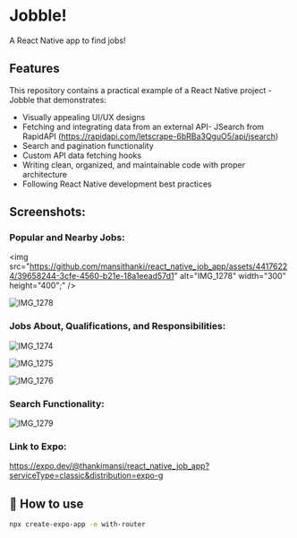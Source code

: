 # Jobble!
A React Native app to find jobs!

## Features

This repository contains a practical example of a React Native project - Jobble that demonstrates:

- Visually appealing UI/UX designs
- Fetching and integrating data from an external API- JSearch from RapidAPI (https://rapidapi.com/letscrape-6bRBa3QguO5/api/jsearch)
- Search and pagination functionality
- Custom API data fetching hooks
- Writing clean, organized, and maintainable code with proper architecture
- Following React Native development best practices

## Screenshots:

### Popular and Nearby Jobs:
<img src="https://github.com/mansithanki/react_native_job_app/assets/44176224/39658244-3cfe-4560-b21e-18a1eead57d1" alt="IMG_1278" width="300" height="400";" />

![IMG_1278](https://github.com/mansithanki/react_native_job_app/assets/44176224/39658244-3cfe-4560-b21e-18a1eead57d1)

### Jobs About, Qualifications, and Responsibilities:
![IMG_1274](https://github.com/mansithanki/react_native_job_app/assets/44176224/9228ce83-e813-4c58-ae02-3508edb1dd80)

![IMG_1275](https://github.com/mansithanki/react_native_job_app/assets/44176224/d9105e0a-0e75-4649-b1f4-49907af7687d)

![IMG_1276](https://github.com/mansithanki/react_native_job_app/assets/44176224/0deef39d-d4ab-40c1-a0f4-6e705fb745ba)


### Search Functionality:
![IMG_1279](https://github.com/mansithanki/react_native_job_app/assets/44176224/3896b558-1d00-4b13-bbe6-83d46f0554d4)

### Link to Expo:
https://expo.dev/@thankimansi/react_native_job_app?serviceType=classic&distribution=expo-g

## 🚀 How to use

```sh
npx create-expo-app -e with-router
```
